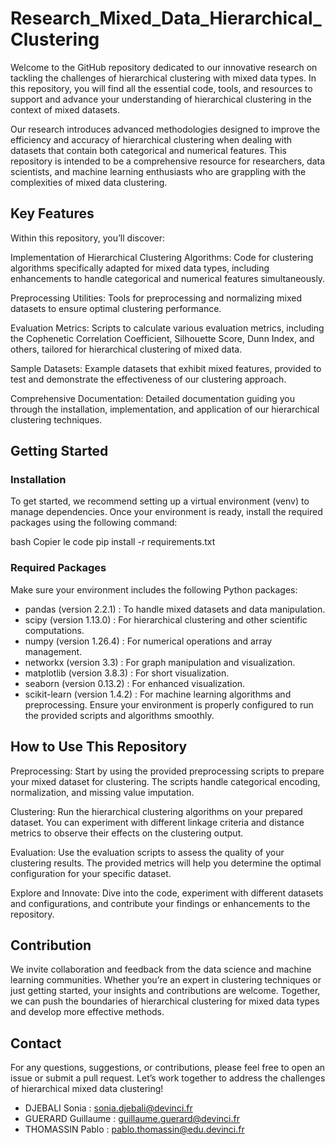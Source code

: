# Research_Mixed_Data_Hierarchical_Clustering

Welcome to the GitHub repository dedicated to our innovative research on tackling the challenges of hierarchical clustering with mixed data types. In this repository, you will find all the essential code, tools, and resources to support and advance your understanding of hierarchical clustering in the context of mixed datasets.

Our research introduces advanced methodologies designed to improve the efficiency and accuracy of hierarchical clustering when dealing with datasets that contain both categorical and numerical features. This repository is intended to be a comprehensive resource for researchers, data scientists, and machine learning enthusiasts who are grappling with the complexities of mixed data clustering.

## Key Features
Within this repository, you’ll discover:

Implementation of Hierarchical Clustering Algorithms: Code for clustering algorithms specifically adapted for mixed data types, including enhancements to handle categorical and numerical features simultaneously.

Preprocessing Utilities: Tools for preprocessing and normalizing mixed datasets to ensure optimal clustering performance.

Evaluation Metrics: Scripts to calculate various evaluation metrics, including the Cophenetic Correlation Coefficient, Silhouette Score, Dunn Index, and others, tailored for hierarchical clustering of mixed data.

Sample Datasets: Example datasets that exhibit mixed features, provided to test and demonstrate the effectiveness of our clustering approach.

Comprehensive Documentation: Detailed documentation guiding you through the installation, implementation, and application of our hierarchical clustering techniques.

## Getting Started
### Installation
To get started, we recommend setting up a virtual environment (venv) to manage dependencies. Once your environment is ready, install the required packages using the following command:

bash
Copier le code
pip install -r requirements.txt
### Required Packages
Make sure your environment includes the following Python packages:

- pandas (version 2.2.1) : To handle mixed datasets and data manipulation.
- scipy (version 1.13.0) : For hierarchical clustering and other scientific computations.
- numpy (version 1.26.4) : For numerical operations and array management.
- networkx (version 3.3) : For graph manipulation and visualization.
- matplotlib (version 3.8.3) : For short visualization.
- seaborn (version 0.13.2) : For enhanced visualization.
- scikit-learn (version 1.4.2) : For machine learning algorithms and preprocessing.
Ensure your environment is properly configured to run the provided scripts and algorithms smoothly.

## How to Use This Repository
Preprocessing: Start by using the provided preprocessing scripts to prepare your mixed dataset for clustering. The scripts handle categorical encoding, normalization, and missing value imputation.

Clustering: Run the hierarchical clustering algorithms on your prepared dataset. You can experiment with different linkage criteria and distance metrics to observe their effects on the clustering output.

Evaluation: Use the evaluation scripts to assess the quality of your clustering results. The provided metrics will help you determine the optimal configuration for your specific dataset.

Explore and Innovate: Dive into the code, experiment with different datasets and configurations, and contribute your findings or enhancements to the repository.

## Contribution
We invite collaboration and feedback from the data science and machine learning communities. Whether you’re an expert in clustering techniques or just getting started, your insights and contributions are welcome. Together, we can push the boundaries of hierarchical clustering for mixed data types and develop more effective methods.

## Contact
For any questions, suggestions, or contributions, please feel free to open an issue or submit a pull request. Let’s work together to address the challenges of hierarchical mixed data clustering!
- DJEBALI Sonia : sonia.djebali@devinci.fr
- GUERARD Guillaume : guillaume.guerard@devinci.fr
- THOMASSIN Pablo : pablo.thomassin@edu.devinci.fr

